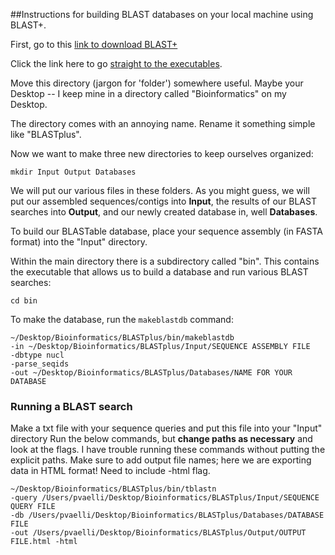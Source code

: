 ##Instructions for building BLAST databases on your local machine using BLAST+.

First, go to this [link to download BLAST+](https://blast.ncbi.nlm.nih.gov/Blast.cgi?PAGE_TYPE=BlastDocs&DOC_TYPE=Download)

Click the link here to go [straight to the executables](ftp://ftp.ncbi.nlm.nih.gov/blast/executables/blast+/LATEST).

Move this directory (jargon for 'folder') somewhere useful. Maybe your Desktop -- I keep mine in a directory called "Bioinformatics" on my Desktop.

The directory comes with an annoying name. Rename it something simple like "BLASTplus".

Now we want to make three new directories to keep ourselves organized:

```
mkdir Input Output Databases
```

We will put our various files in these folders. As you might guess, we will put our assembled sequences/contigs into **Input**, the results of our BLAST searches into **Output**, and our newly created database in, well **Databases**.

To build our BLASTable database, place your sequence assembly (in FASTA format) into the "Input" directory.

Within the main directory there is a subdirectory called "bin". This contains the executable that allows us to build a database and run various BLAST searches:

```
cd bin
```

To make the database, run the `makeblastdb` command: 

```
~/Desktop/Bioinformatics/BLASTplus/bin/makeblastdb 
-in ~/Desktop/Bioinformatics/BLASTplus/Input/SEQUENCE ASSEMBLY FILE 
-dbtype nucl 
-parse_seqids 
-out ~/Desktop/Bioinformatics/BLASTplus/Databases/NAME FOR YOUR DATABASE
```

### Running a BLAST search
Make a txt file with your sequence queries and put this file into your "Input" directory
Run the below commands, but **change paths as necessary** and look at the flags. I have trouble running these commands without putting the explicit paths. 
Make sure to add output file names; here we are exporting data in HTML format! Need to include -html flag.

```
~/Desktop/Bioinformatics/BLASTplus/bin/tblastn 
-query /Users/pvaelli/Desktop/Bioinformatics/BLASTplus/Input/SEQUENCE QUERY FILE
-db /Users/pvaelli/Desktop/Bioinformatics/BLASTplus/Databases/DATABASE FILE
-out /Users/pvaelli/Desktop/Bioinformatics/BLASTplus/Output/OUTPUT FILE.html -html
```

